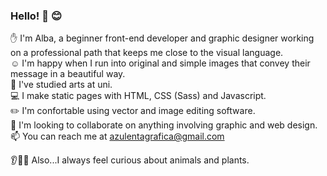 ### Hello! 👋 😊

✋ I'm Alba, a beginner front-end developer and graphic designer working on a professional path that keeps me close to the visual language.  
☺️ I'm happy when I run into original and simple images that convey their message in a beautiful way.  
💙 I've studied arts at uni.  
💻 I make static pages with HTML, CSS (Sass) and Javascript.  
✏️ I'm confortable using vector and image editing software.  
👯 I'm looking to collaborate on anything involving graphic and web design.  
📫  You can reach me at azulentagrafica@gmail.com   
    
👂🌿🐄 Also...I always feel curious about animals and plants.  


